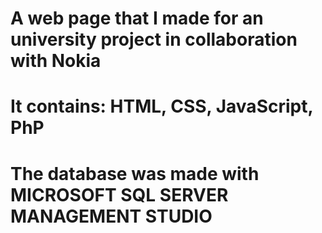 # A web page that I made for an university project in collaboration with Nokia
# It contains: HTML, CSS, JavaScript, PhP
# The database was made with MICROSOFT SQL SERVER MANAGEMENT STUDIO
